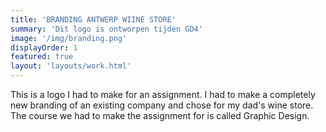 ```yaml
---
title: 'BRANDING ANTWERP WIINE STORE'
summary: 'Dit logo is ontworpen tijden GD4'
image: '/img/branding.png'
displayOrder: 1
featured: true
layout: 'layouts/work.html'
---
```


This is a logo I had to make for an assignment. I had to make a completely new branding of an existing company and chose for my dad's wine store. The course we had to make the assignment for is called Graphic Design.
